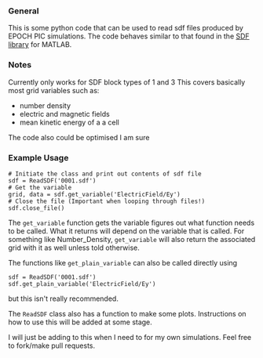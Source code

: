 ### General
This is some python code that can be used to read sdf files produced by EPOCH PIC simulations. The code behaves similar to that found in the [SDF library](https://github.com/Warwick-Plasma/SDF_Matlab) for MATLAB.

### Notes
Currently only works for SDF block types of 1 and 3
This covers basically most grid variables such as:
- number density
- electric and magnetic fields
- mean kinetic energy of a a cell

The code also could be optimised I am sure

### Example Usage
```
# Initiate the class and print out contents of sdf file
sdf = ReadSDF('0001.sdf')
# Get the variable
grid, data = sdf.get_variable('ElectricField/Ey')
# Close the file (Important when looping through files!)
sdf.close_file()
```

The `get_variable` function gets the variable figures out what function needs to be called. What it returns will depend on the variable that is called. For something like Number_Density, `get_variable` will also return the associated grid with it as well unless told otherwise.

The functions like `get_plain_variable` can also be called directly using
```
sdf = ReadSDF('0001.sdf')
sdf.get_plain_variable('ElectricField/Ey')
```
but this isn't really recommended.

The `ReadSDF` class also has a function to make some plots. Instructions on how to use this will be added at some stage.

I will just be adding to this when I need to for my own simulations. Feel free to fork/make pull requests.
